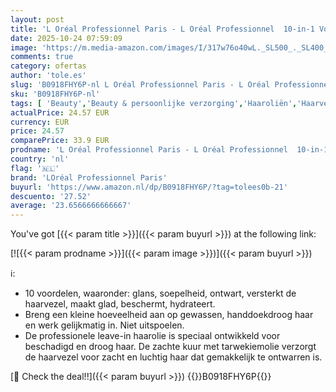 ```yaml
---
layout: post
title: 'L Oréal Professionnel Paris - L Oréal Professionnel  10-in-1 Voedende Leave-In Olie  Voor Normaal en Beschadigd Haar  Herstelt  Beschermt en Verzorgt de Haarvezel  Met Tarwekiemolie  Absolut Repair  90 ml'
date: 2025-10-24 07:59:09
image: 'https://m.media-amazon.com/images/I/317w76o40wL._SL500_._SL400_.jpg'
comments: true
category: ofertas
author: 'tole.es'
slug: 'B0918FHY6P-nl L Oréal Professionnel Paris - L Oréal Professionnel...'
sku: 'B0918FHY6P-nl'
tags: [ 'Beauty','Beauty & persoonlijke verzorging','Haaroliën','Haarverzorging','loréal professionnel paris','🇳🇱', ]
actualPrice: 24.57 EUR
currency: EUR
price: 24.57
comparePrice: 33.9 EUR
prodname: 'L Oréal Professionnel Paris - L Oréal Professionnel  10-in-1 Voedende Leave-In Olie  Voor Normaal en Beschadigd Haar  Herstelt  Beschermt en Verzorgt de Haarvezel  Met Tarwekiemolie  Absolut Repair  90 ml'
country: 'nl'
flag: '🇳🇱'
brand: 'LOréal Professionnel Paris'
buyurl: 'https://www.amazon.nl/dp/B0918FHY6P/?tag=tolees0b-21'
descuento: '27.52'
average: '23.6566666666667'
---
```


You've got [{{< param title >}}]({{< param buyurl >}}) at the following link:

[![{{< param prodname >}}]({{< param image >}})]({{< param buyurl >}})

ℹ️:

- 10 voordelen, waaronder: glans, soepelheid, ontwart, versterkt de haarvezel, maakt glad, beschermt, hydrateert.
- Breng een kleine hoeveelheid aan op gewassen, handdoekdroog haar en werk gelijkmatig in. Niet uitspoelen.
- De professionele leave-in haarolie is speciaal ontwikkeld voor beschadigd en droog haar. De zachte kuur met tarwekiemolie verzorgt de haarvezel voor zacht en luchtig haar dat gemakkelijk te ontwarren is.

[🛒 Check the deal!!]({{< param buyurl >}})
{{<world>}}B0918FHY6P{{</world>}}
